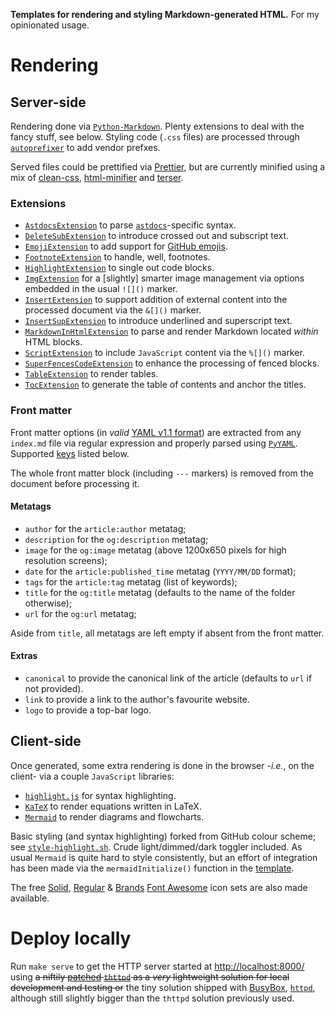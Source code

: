 **Templates for rendering and styling Markdown-generated HTML.** For my opinionated
usage.

# Rendering

## Server-side

Rendering done via [`Python-Markdown`](https://python-markdown.github.io/). Plenty
extensions to deal with the fancy stuff, see below. Styling code (`.css` files) are
processed through [`autoprefixer`](https://github.com/postcss/autoprefixer) to add
vendor prefxes.

Served files could be prettified via [Prettier](https://github.com/prettier/prettier),
but are currently minified using a mix of
[clean-css](https://github.com/clean-css/clean-css),
[html-minifier](https://github.com/kangax/html-minifier) and
[terser](https://github.com/terser/terser).

### Extensions

* [`AstdocsExtension`](https://github.com/carnarez/markdown-astdocs/) to parse
  [`astdocs`](https://github.com/carnarez/astdocs/)-specific syntax.
* [`DeleteSubExtension`](https://facelessuser.github.io/pymdown-extensions/extensions/tilde/)
  to introduce crossed out and subscript text.
* [`EmojiExtension`](https://python-markdown.github.io/extensions/emoji/) to add support
  for [GitHub emojis](https://github.com/github/gemoji).
* [`FootnoteExtension`](https://python-markdown.github.io/extensions/footnotes/) to
  handle, well, footnotes.
* [`HighlightExtension`](https://facelessuser.github.io/pymdown-extensions/extensions/highlight/)
  to single out code blocks.
* [`ImgExtension`](https://github.com/carnarez/markdown-img/) for a [slightly] smarter
  image management via options embedded in the usual `![]()` marker.
* [`InsertExtension`](https://github.com/carnarez/markdown-insert/) to support addition
  of external content into the processed document via the `&[]()` marker.
* [`InsertSupExtension`](https://facelessuser.github.io/pymdown-extensions/extensions/caret/)
  to introduce underlined and superscript text.
* [`MarkdownInHtmlExtension`](https://python-markdown.github.io/extensions/md_in_html/)
  to parse and render Markdown located *within* HTML blocks.
* [`ScriptExtension`](https://github.com/carnarez/markdown-script) to include
  `JavaScript` content via the `%[]()` marker.
* [`SuperFencesCodeExtension`](https://facelessuser.github.io/pymdown-extensions/extensions/superfences/)
  to enhance the processing of fenced blocks.
* [`TableExtension`](https://python-markdown.github.io/extensions/tables/) to render
  tables.
* [`TocExtension`](https://python-markdown.github.io/extensions/toc/) to generate the
  table of contents and anchor the titles.

### Front matter

Front matter options (in _valid_ [YAML v1.1 format](https://yaml.org/spec/1.1/)) are
extracted from any `index.md` file via regular expression and properly parsed using
[`PyYAML`](https://github.com/yaml/pyyaml). Supported [keys](https://ogp.me/) listed
below.

The whole front matter block (including `---` markers) is removed from the document
before processing it.

#### Metatags

* `author` for the `article:author` metatag;
* `description` for the `og:description` metatag;
* `image` for the `og:image` metatag (above 1200x650 pixels for high resolution screens);
* `date` for the `article:published_time` metatag (`YYYY/MM/DD` format);
* `tags` for the `article:tag` metatag (list of keywords);
* `title` for the `og:title` metatag (defaults to the name of the folder otherwise);
* `url` for the `og:url` metatag;

Aside from `title`, all metatags are left empty if absent from the front matter.

#### Extras

* `canonical` to provide the canonical link of the article (defaults to `url` if not
   provided).
* `link` to provide a link to the author's favourite website.
* `logo` to provide a top-bar logo.

## Client-side

Once generated, some extra rendering is done in the browser -*i.e.*, on the client- via
a couple `JavaScript` libraries:

* [`highlight.js`](https://highlightjs.org/) for syntax highlighting.
* [`KaTeX`](https://katex.org/) to render equations written in LaTeX.
* [`Mermaid`](https://mermaidjs.github.io/) to render diagrams and flowcharts.

Basic styling (and syntax highlighting) forked from GitHub colour scheme; see
[`style-highlight.sh`](build/style-highlight.sh). Crude light/dimmed/dark toggler
included. As usual `Mermaid` is quite hard to style consistently, but an effort of
integration has been made via the `mermaidInitialize()` function in the
[template](build/template.html).

The free [Solid](https://fontawesome.com/v5.15/icons?d=gallery&s=solid&m=free), 
[Regular](https://fontawesome.com/v5.15/icons?d=gallery&s=regular&m=free) & 
[Brands](https://fontawesome.com/v5.15/icons?d=gallery&p=2&s=solid&m=free)
[Font Awesome](https://fontawesome.com/) icon sets are also made available.

# Deploy locally

Run `make serve` to get the HTTP server started at
[http://localhost:8000/](http://localhost:8000/) using ~~a niftily
[patched](https://blog.oddbit.com/post/2015-01-04-building-a-minimal-web-server-for-testing-kubernetes/)
[`thttpd`](https://acme.com/software/thttpd/) as a *very* lightweight solution for
local development and testing or~~ the tiny solution shipped with [BusyBox](https://www.busybox.net/),
[`httpd`](https://www.busybox.net/downloads/BusyBox.html#httpd), although still
slightly bigger than the `thttpd` solution previously used.
